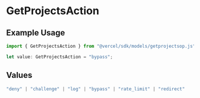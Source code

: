 # GetProjectsAction

## Example Usage

```typescript
import { GetProjectsAction } from "@vercel/sdk/models/getprojectsop.js";

let value: GetProjectsAction = "bypass";
```

## Values

```typescript
"deny" | "challenge" | "log" | "bypass" | "rate_limit" | "redirect"
```